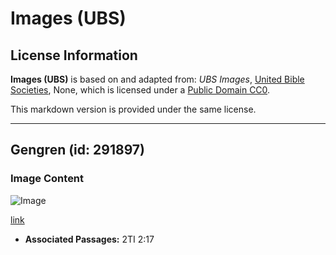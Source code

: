 # Images (UBS)

## License Information

**Images (UBS)** is based on and adapted from: _UBS Images_, [United Bible Societies](https://unitedbiblesocieties.org/), None, which is licensed under a [Public Domain CC0](https://creativecommons.org/public-domain/cc0/).

This markdown version is provided under the same license.



--------------------------------

## Gengren (id: 291897)

### Image Content

![Image](https://cdn.aquifer.bible/aquifer-content/resources/Media/WEB-0253_gangrene.jpg)

[link](https://cdn.aquifer.bible/aquifer-content/resources/Media/WEB-0253_gangrene.jpg)

* **Associated Passages:** 2TI 2:17

